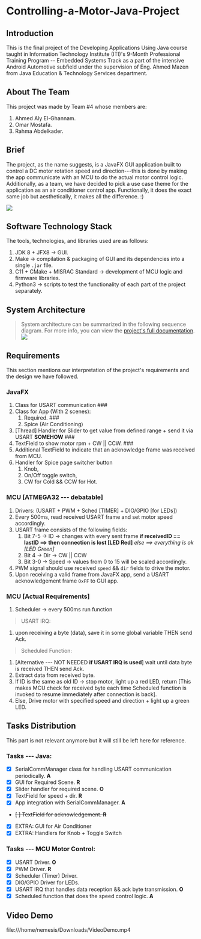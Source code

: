 # Controlling-a-Motor-Java-Project

## Introduction
This is the final project of the Developing Applications Using Java course taught in Information Technology Institute (ITI)'s 9-Month Professional Training Program -- Embedded Systems Track as a part of the intensive Android Automotive subfield under the supervision of Eng. Ahmed Mazen from Java Education & Technology Services department.

## About The Team
This project was made by Team #4 whose members are:
1. Ahmed Aly El-Ghannam.
1. Omar Mostafa.
1. Rahma Abdelkader.

## Brief
The project, as the name suggests, is a JavaFX GUI application built to control a DC motor rotation speed and direction---this is done by making the app communicate with an MCU to do the actual motor control logic. Additionally, as a team, we have decided to pick a use case theme for the application as an air conditioner control app. Functionally, it does the exact same job but aesthetically, it makes all the difference. :)

![](./Documentation/SystemBlockDiagram/SystemBD.png)

## Software Technology Stack
The tools, technologies, and libraries used are as follows:
1. JDK 8 + JFX8 &rarr; GUI.
1. Make &rarr; compilation & packaging of GUI and its dependencies into a single `.jar` file. 
1. C11 + CMake + MISRAC Standard &rarr; development of MCU logic and firmware libraries.
1. Python3 &rarr; scripts to test the functionality of each part of the project separately.

## System Architecture
> System architecture can be summarized in the following sequence diagram. For more info, you can view the [project's full documentation]().
![](./Documentation/SequenceDiagrams/CombinedSequenceDiagram/FullSD.png)

## Requirements
This section mentions our interpretation of the project's requirements and the design we have followed.
### JavaFX
1. Class for USART communication ###
1. Class for App (With 2 scenes):
	1. Required. ###
	1. Spice (Air Conditioning)
1. [Thread] Handler for Slider to get value from defined range + send it via USART **SOMEHOW** ###
1. TextField to show motor rpm + CW || CCW. ###
1. Additional TextField to indicate that an acknowledge frame was received from MCU.
1. Handler for Spice page switcher button
	1. Knob,
	1. On/Off toggle switch,
	1. CW for Cold && CCW for Hot.

### MCU [ATMEGA32 --- debatable]
1. Drivers: (USART + PWM + Sched [TIMER] + DIO/GPIO [for LEDs])
1. Every 500ms, read received USART frame and set motor speed accordingly.
1. USART frame consists of the following fields:
	1. Bit 7-5 -> ID &rarr; changes with every sent frame **if receivedID == lastID ==> then connection is lost [LED Red]** *else ==> everything is ok [LED Green]*
	1. Bit 4 -> Dir &rarr; CW || CCW
	1. Bit 3-0 -> Speed &rarr; values from 0 to 15 will be scaled accordingly.
1. PWM signal should use received `speed` && `dir` fields to drive the motor.
1. Upon receiving a valid frame from JavaFX app, send a USART acknowledgement frame `0xFF` to GUI app.

### MCU [Actual Requirements]
1. Scheduler -> every 500ms run function

> USART IRQ:
1. upon receiving a byte (data), save it in some global variable THEN send Ack.

> Scheduled Function:
1. [Alternative --- NOT NEEDED **if USART IRQ is used**] wait until data byte is received THEN send Ack.
1. Extract data from received byte.
1. If ID is the same as old ID &rarr; stop motor, light up a red LED, return [This makes MCU check for received byte each time Scheduled function is invoked to resume immediately after connection is back].
1. Else, Drive motor with specified speed and direction + light up a green LED.

## Tasks Distribution

This part is not relevant anymore but it will still be left here for reference.

### Tasks --- Java:
- [x] SerialCommManager class for handling USART communication periodically.  **A**
- [x] GUI for Required Scene. **R**
- [x] Slider handler for required scene. **O**
- [x] TextField for speed + dir. **R**
- [x] App integration with SerialCommManager. **A** 
- <s>[ ] TextField for acknowledgement. **R**</s>
- [x] EXTRA: GUI for Air Conditioner
- [x] EXTRA: Handlers for Knob + Toggle Switch

### Tasks --- MCU Motor Control:
- [x] USART Driver. **O**
- [x] PWM Driver. **R**
- [x] Scheduler (Timer) Driver. 
- [x] DIO/GPIO Driver for LEDs. 
- [x] USART IRQ that handles data reception && ack byte transmission. **O**
- [x] Scheduled function that does the speed control logic. **A**

## Video Demo
file:///home/nemesis/Downloads/VideoDemo.mp4

